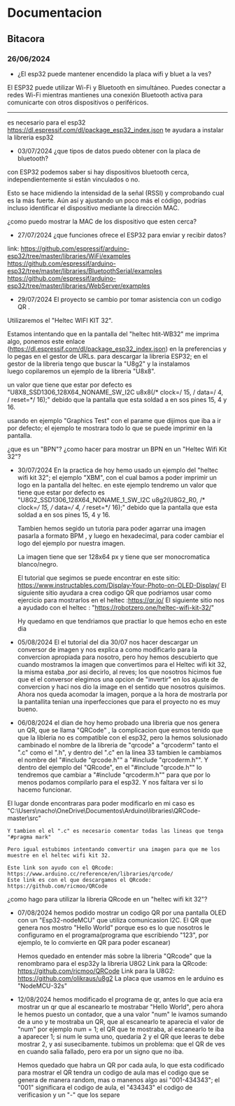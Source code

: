 # Documentacion

## Bitacora

### 26/06/2024

* ¿El esp32 puede mantener encendido la placa wifi y  bluet a la ves?

El ESP32 puede utilizar Wi-Fi y Bluetooth en simultáneo. Puedes conectar a redes Wi-Fi mientras mantienes una conexión Bluetooth activa para comunicarte con otros dispositivos o periféricos. 

-----------------------------------------------------------------------------------------
es necesario para el esp32
https://dl.espressif.com/dl/package_esp32_index.json
te ayudara a instalar la libreria esp32 
*  03/07/2024
¿que tipos de datos puedo obtener con la placa de bluetooth?

con ESP32 podemos saber si hay dispositivos bluetooth cerca, 
independientemente si están vinculados o no.

Esto se hace midiendo la intensidad de la señal (RSSI) y comprobando cual es la más fuerte. 
Aún así y ajustando un poco más el código, 
podrías incluso identificar el dispositivo mediante la dirección MAC.

¿como puedo mostrar la MAC de los dispositivo que esten cerca?
* 27/07/2024
¿que funciones ofrece el ESP32 para enviar y recibir datos?


link:
	https://github.com/espressif/arduino-esp32/tree/master/libraries/WiFi/examples
	https://github.com/espressif/arduino-esp32/tree/master/libraries/BluetoothSerial/examples
	https://github.com/espressif/arduino-esp32/tree/master/libraries/WebServer/examples

* 29/07/2024
El proyecto se cambio por tomar asistencia con un codigo QR .

Utilizaremos el "Heltec WIFI KIT 32".

Estamos intentando que en la pantalla del "heltec htit-WB32" me imprima algo,
ponemos este enlace (https://dl.espressif.com/dl/package_esp32_index.json) en la preferencias y lo pegas en el gestor de URLs.
para descargar la libreria ESP32; en el gestor de la libreria tengo que buscar la "U8g2" y la instalamos 	
luego copilaremos un ejemplo de la libreria "U8x8".

un valor que tiene que estar por defecto es "U8X8_SSD1306_128X64_NONAME_SW_I2C u8x8(/* clock=/ 15, / data=/ 4, / reset=*/ 16);"
debido que la pantalla que esta soldad a en sos pines 15, 4 y 16.

usando en ejemplo "Graphics Test" con el parame que dijimos que iba a ir por defecto; el ejemplo
te mostrara todo lo que se puede imprimir en la pantalla.

¿que es un "BPN"?
¿como hacer para mostrar un BPN en un "Heltec Wifi  Kit 32"?
* 30/07/2024
	En la practica de hoy hemo usado un ejemplo del "heltec wifi kit 32"; el ejemplo "XBM", con el cual
bamos a poder imprimir un logo en la pantalla del heltec.
en este ejemplo tendremo 
un valor que tiene que estar por defecto es "U8G2_SSD1306_128X64_NONAME_1_SW_I2C u8g2(U8G2_R0, /* clock=*/ 15, /* data=*/ 4, /* reset=*/ 16);"
debido que la pantalla que esta soldad a en sos pines 15, 4 y 16.


	Tambien hemos segido un tutoria para poder agarrar una imagen pasarla a formato BPM ,
y luego en hexadecimal, para coder cambiar el logo del ejemplo por nuestra imagen.

	La imagen tiene que ser 128x64 px y tiene que ser monocromatica blanco/negro.

	El tutorial que segimos se puede encontrar en este sitio: https://www.instructables.com/Display-Your-Photo-on-OLED-Display/
	El siguiente sitio ayudara a crea codigo QR que podriamos usar como ejercicio para mostrarlos en el heltec :https://qr.io/
	El siguiente sitio nos a ayudado con el heltec : "https://robotzero.one/heltec-wifi-kit-32/"

	Hy quedamo en que tendriamos que practiar lo que hemos echo en este dia
* 05/08/2024 
	El el tutorial del dia 30/07 nos hacer descargar un conversor de imagen y nos explica a como modificarlo para la convercion apropiada
para nosotro, pero hoy hemos descubierto que cuando mostramos la imagen que convertimos para el Heltec wifi kit 32, la misma estaba 
,por asi decirlo, al reves; los que nosotros hicimos fue que el el conversor elegimos una opcion de "invertir" en los ajuste de convercion
y haci nos dio la image en el sentido que nosotros quisimos.
	Ahora nos queda acomodar la imagen, porque a la hora de mostrarla por la pantallita tenian una inperfecciones que para 
el proyecto no es muy bueno.
* 06/08/2024
	el dian de hoy hemo probado una libreria que nos genera un QR, que se llama "QRCode"
, la complicacion que esmos tenido que que la libleria no es compatible con el esp32, pero la hemos solusionado cambinado 
el nombre de la libreria de "qrcode" a "qrcoderm" tanto el ".c" como el ".h", y dentro del ".c" en la linea 33 tambien le cambiamos el nombre
del "#include "qrcode.h"" a "#include "qrcoderm.h"".
	Y dentro del ejemplo del "QRcode", en el "#include "qrcode.h"" lo tendremos que cambiar a "#include "qrcoderm.h"" 
para que por lo menos podamos compilarlo para el esp32. Y nos faltara ver si lo hacemo funcionar.

El lugar donde encontraras para poder modificarlo en mi caso es "C:\Users\nacho\OneDrive\Documentos\Arduino\libraries\QRCode-master\src"

	Y tambien el el ".c" es necesario comentar todas las lineas que tenga "#pragma mark"

	Pero igual estubimos intentando comvertir una imagen para que me los muestre en el heltec wifi kit 32.
	
	Este link son ayudo con el QRcode: https://www.arduino.cc/reference/en/libraries/qrcode/
	Este link es con el que descargamos el QRcode: https://github.com/ricmoo/QRCode 
¿como hago para utilizar la libreria QRcode en un "heltec wifi kit 32"?
* 07/08/2024
	hemos podido mostrar un codigo QR por una pantalla OLED con un "Esp32-nodeMCU" 
que utiliza comunicasion I2C. El QR que genera nos mostro "Hello World" porque eso es lo que nosotros 
le configuramo en el programa(programa que escribiendo "123", por ejemplo, te lo comvierte en QR para poder escanear)

	Hemos quedado en entender más sobre la libreria "QRcode" que la renombramo para el esp32y la libreria U8G2
	Link para la QRcode: https://github.com/ricmoo/QRCode 
	Link para la U8G2: https://github.com/olikraus/u8g2
La placa que usamos en le arduino es "NodeMCU-32s"
* 12/08/2024
	hemos modificado el programa de qr, antes lo que acia era mostrar un qr que al escanearlo te mostrabar "Hello World",
pero ahora le hemos puesto un contador, que a una valor "num" le ivamos sumando de a uno y te mostraba un QR, que al escanearlo 
te aparecia el valor de "num"
	por ejemplo num = 1; el QR que te mostraba, al escanearlo te iba a aparecer 1; si num le suma uno, quedaria 2 y el QR que leeras 
te debe mostrar 2, y asi susecibamente.
tubimos un problema: que el QR de ves en cuando salia fallado, pero era por un signo que no iba.

	Hemos quedado que habra un QR por cada aula, lo que esta codificado para mostrar el QR tendra un codigo de aula
mas el codigo que se genera de manera random, mas o manenos algo asi "001-434343"; el "001" significara el codigo de aula, el "434343"
el codigo de verificasion y un "-" que los separe